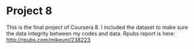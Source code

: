 # Project 8
This is the final project of Coursera 8. I included the dataset to make sure the data integrity between my codes and data.
Rpubs report is here: http://rpubs.com/mikeuni/238223
